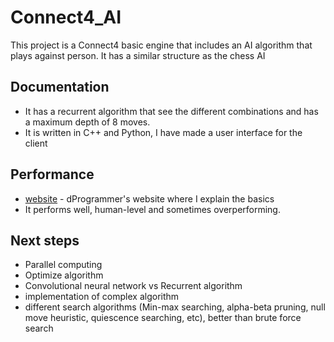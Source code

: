 # Connect4_AI
This project is a Connect4 basic engine that includes an AI algorithm that plays against person. It has a similar structure as the chess AI

## Documentation
 - It has a recurrent algorithm that see the different combinations and has a maximum depth of 8 moves.
 - It is written in C++ and Python, I have made a user interface for the client

## Performance
 - [website](http://dprogrammer.org/connect-4) - dProgrammer's website where I explain the basics
 - It performs well, human-level and sometimes overperforming.
 
 ## Next steps
 - Parallel computing
 - Optimize algorithm
 - Convolutional neural network vs Recurrent algorithm
 - implementation of complex algorithm
 - different search algorithms (Min-max searching, alpha-beta pruning, null move heuristic, quiescence searching, etc), better than brute force search
